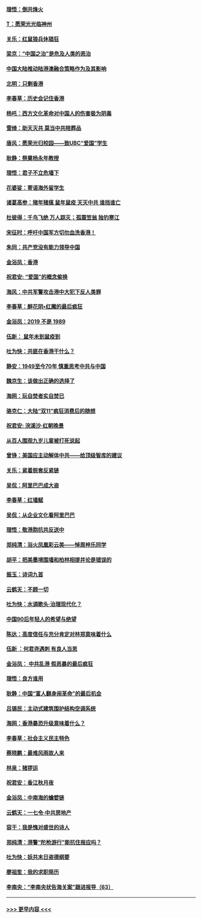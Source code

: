 #### [理悟：倒共烽火](../pages/nsc993/n11668844.md?t=11211122) 
#### [T：愿荣光光临神州](../pages/nsc993/n11668421.md?t=11211122) 
#### [关乐：红鼠狼兵休猖狂](../pages/nsc993/n11668378.md?t=11211122) 
#### [梁京：“中国之治”是危及人类的恶治](../pages/nsc993/n11668328.md?t=11211122) 
#### [中国大陆推动陆港澳融合策略作为及其影响](../pages/nsc993/n11668157.md?t=11211122) 
#### [北明：只剩香港](../pages/nsc993/n11668002.md?t=11211122) 
#### [李春草：历史会记住香港](../pages/nsc993/n11667927.md?t=11211122) 
#### [杨吒：西方文化革命对中国人的伤害极为阴毒](../pages/nsc993/n11664521.md?t=11211122) 
#### [雪绮：助天灭共 莫当中共陪葬品](../pages/nsc993/n11662650.md?t=11211122) 
#### [唐风：愿荣光归校园——致UBC“爱国”学生](../pages/nsc993/n11662194.md?t=11211122) 
#### [耿静：祭奠杨永年教授](../pages/nsc993/n11662514.md?t=11211122) 
#### [理悟：君子不立危墙下](../pages/nsc993/n11662172.md?t=11211122) 
#### [花婆娑：寄语海外留学生](../pages/nsc993/n11662121.md?t=11211122) 
#### [诸葛高参：猪年猪瘟 鼠年鼠疫 天灭中共 谁挡谁亡](../pages/nsc993/n11661980.md?t=11211122) 
#### [杜彼得：千鸟飞绝 万人踪灭；孤蓑笠翁 独钓寒江](../pages/nsc993/n11661170.md?t=11211122) 
#### [宋征时：呼吁中国军方切勿血洗香港！](../pages/nsc993/n11415318.md?t=11211122) 
#### [朱同：共产党没有能力领导中国](../pages/nsc993/n11660421.md?t=11211122) 
#### [金浴凤：香港](../pages/nsc993/n11660419.md?t=11211122) 
#### [祝君安: “爱国”的概念偷换](../pages/nsc993/n11659706.md?t=11211122) 
#### [海风：中共军警攻击港中大犯下反人类罪](../pages/nsc993/n11659632.md?t=11211122) 
#### [李春草：醉花阴•红魔的最后疯狂](../pages/nsc993/n11659287.md?t=11211122) 
#### [金浴凤：2019 不是 1989](../pages/nsc993/n11657663.md?t=11211122) 
#### [伍新： 鼠年未到鼠疫到](../pages/nsc993/n11655098.md?t=11211122) 
#### [吐为快：共匪在香港干什么？](../pages/nsc993/n11654891.md?t=11211122) 
#### [静安：1949至今70年 慎重思考中共与中国](../pages/nsc993/n11651244.md?t=11211122) 
#### [魏京生：该做出正确的选择了](../pages/nsc993/n11653084.md?t=11211122) 
#### [海网：玩自焚者实自焚已](../pages/nsc993/n11652423.md?t=11211122) 
#### [骆克仁：大陆“双11”疯狂消费后的随想](../pages/nsc993/n11652305.md?t=11211122) 
#### [祝君安: 浣溪沙·红朝晚景](../pages/nsc993/n11652258.md?t=11211122) 
#### [从百人围观九岁儿童被打死说起](../pages/nsc993/n11651030.md?t=11211122) 
#### [曾铮：美国应主动解体中共——给顶级智库的建议](../pages/nsc993/n11649888.md?t=11211122) 
#### [关乐：紧着脱套反紧链](../pages/nsc993/n11649069.md?t=11211122) 
#### [吴侃：阿里巴巴成大盗](../pages/nsc993/n11645523.md?t=11211122) 
#### [李春草：红墙赋](../pages/nsc993/n11646389.md?t=11211122) 
#### [吴侃：从企业文化看阿里巴巴](../pages/nsc993/n11645476.md?t=11211122) 
#### [理悟：敬港胞抗共反送中](../pages/nsc993/n11645466.md?t=11211122) 
#### [郑纯清：浴火凤凰彩云美——悼周梓乐同学](../pages/nsc993/n11645155.md?t=11211122) 
#### [胡平：把美墨境围墙和柏林相提并论是错误的](../pages/nsc993/n11645134.md?t=11211122) 
#### [振玉：诗词九首](../pages/nsc993/n11644081.md?t=11211122) 
#### [云鹤天：不顾一切](../pages/nsc993/n11643508.md?t=11211122) 
#### [吐为快：水调歌头·治理现代化？](../pages/nsc993/n11643485.md?t=11211122) 
#### [中国90后年轻人的希望与绝望](../pages/nsc993/n11642317.md?t=11211122) 
#### [陈达：高度信任与充分肯定对林郑意味着什么](../pages/nsc993/n11641441.md?t=11211122) 
#### [伍新 ：何君尧遇刺 有良人当思](../pages/nsc993/n11641503.md?t=11211122) 
#### [金浴凤： 中共乱港  假恶暴的最后疯狂](../pages/nsc993/n11641495.md?t=11211122) 
#### [理悟：良方谁用](../pages/nsc993/n11641463.md?t=11211122) 
#### [耿静：中国“富人翻身闹革命”的最后机会](../pages/nsc993/n11640655.md?t=11211122) 
#### [吕锡民：主动式建筑围护结构空调系统](../pages/nsc993/n11640168.md?t=11211122) 
#### [海网：香港暴恐升级意味着什么？](../pages/nsc993/n11635904.md?t=11211122) 
#### [李春草：社会主义民主特色](../pages/nsc993/n11634657.md?t=11211122) 
#### [蔡晓鹏：最难风雨故人来](../pages/nsc993/n11633145.md?t=11211122) 
#### [林泉：猪猡运](../pages/nsc993/n11631469.md?t=11211122) 
#### [祝君安：香江秋月夜](../pages/nsc993/n11631440.md?t=11211122) 
#### [金浴凤：中南海的蟾嬖链](../pages/nsc993/n11631290.md?t=11211122) 
#### [云鹤天：一七令·中共房地产](../pages/nsc993/n11630084.md?t=11211122) 
#### [容干：我是愧对盛世的诗人](../pages/nsc993/n11630059.md?t=11211122) 
#### [郑纯清：港警“陀枪游行”能抗住报应吗？](../pages/nsc993/n11629999.md?t=11211122) 
#### [吐为快：妖共末日盗德纲要](../pages/nsc993/n11628610.md?t=11211122) 
#### [廖祖笙：我的求职简历](../pages/nsc993/n11628492.md?t=11211122) 
#### [李南央：“李南央状告海关案”跟进报导（63）](../pages/nsc993/n11627039.md?t=11211122) 

----
#### [ >>> 更早内容 <<< ](../indexes/nsc993-earlier.md)
